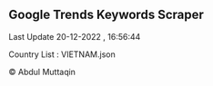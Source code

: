 

## Google Trends Keywords Scraper 
 
Last Update 20-12-2022 , 16:56:44

Country List :
VIETNAM.json



© Abdul Muttaqin 
